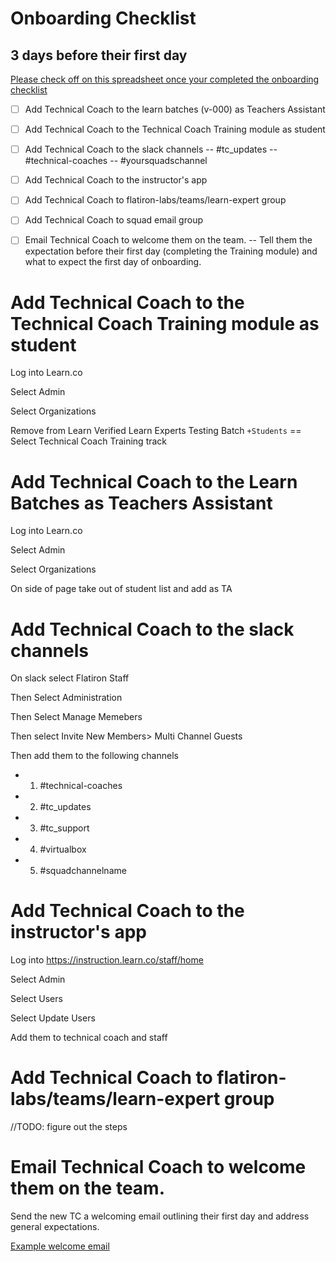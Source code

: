 # Onboarding Checklist

## 3 days before their first day
[Please check off on this spreadsheet once your completed the onboarding checklist ](https://docs.google.com/spreadsheets/d/1agAXKRnfLiSLNjAnvR6LQl125ATnrI9tpBoBe6s_XHw/edit#gid=0)
- [ ] Add Technical Coach to the learn batches (v-000) as Teachers Assistant

- [ ] Add Technical Coach to the Technical Coach Training module as student

- [ ] Add Technical Coach to the slack channels
    -- #tc_updates
    -- #technical-coaches
    -- #yoursquadschannel

- [ ] Add Technical Coach to the instructor's app

- [ ] Add Technical Coach to flatiron-labs/teams/learn-expert group

- [ ] Add Technical Coach to squad email group

- [ ] Email Technical Coach to welcome them on the team.
    -- Tell them the expectation before their first day (completing the Training module) and what to expect the first day of onboarding.



# Add Technical Coach to the Technical Coach Training module as student

Log into Learn.co

Select Admin

Select Organizations

Remove from Learn Verified
Learn Experts Testing Batch `+Students` == Select Technical Coach Training track


# Add Technical Coach to the Learn Batches as Teachers Assistant

Log into Learn.co

Select Admin

Select Organizations

On side of page take out of student list and add as TA

# Add Technical Coach to the slack channels

On slack select Flatiron Staff

Then Select Administration

Then Select Manage Memebers

Then select Invite New Members> Multi Channel Guests

Then add them to the following channels
 - 1. #technical-coaches
 - 2. #tc_updates
 - 3. #tc_support
 - 4. #virtualbox
 - 5. #squadchannelname


# Add Technical Coach to the instructor's app

Log into https://instruction.learn.co/staff/home

Select Admin

Select Users

Select Update Users

Add them to technical coach and staff

# Add Technical Coach to flatiron-labs/teams/learn-expert group

//TODO: figure out the steps


# Email Technical Coach to welcome them on the team.

Send the new TC a welcoming email outlining their first day and address general expectations. 

[Example welcome email](./welcome-email)






